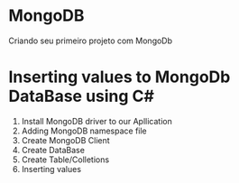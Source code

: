 # MongoDB
Criando seu primeiro projeto com MongoDb

# Inserting values to MongoDb DataBase using C#

1. Install MongoDB driver to our Apllication
2. Adding MongoDB namespace file
3. Create MongoDB Client
4. Create DataBase
5. Create Table/Colletions
6. Inserting values
